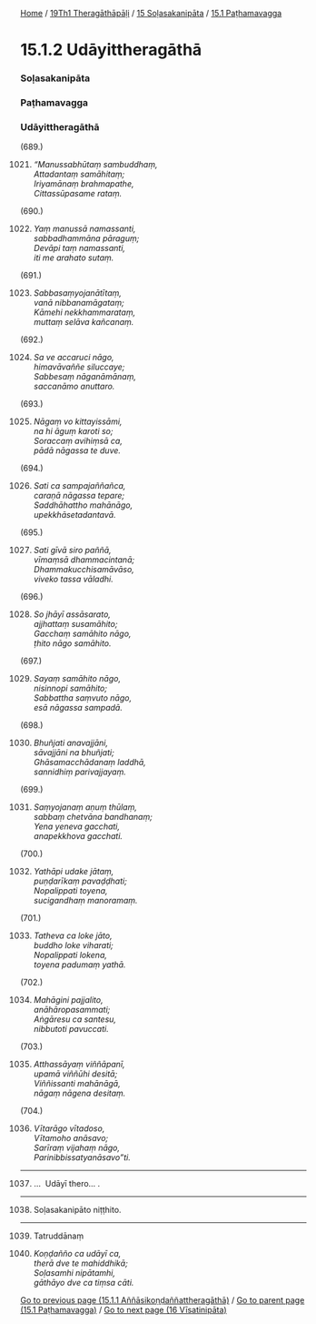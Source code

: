 
[Home](/) / [19Th1 Theragāthāpāḷi](/tipitaka/19Th1.md) / [15 Soḷasakanipāta](/tipitaka/19Th1/15.md) / [15.1 Paṭhamavagga](/tipitaka/19Th1/15/15.1.md)

# 15.1.2 Udāyittheragāthā

### Soḷasakanipāta

### Paṭhamavagga

### Udāyittheragāthā

(689.)

1021. _“Manussabhūtaṃ sambuddhaṃ,_  
_Attadantaṃ samāhitaṃ;_  
_Iriyamānaṃ brahmapathe,_  
_Cittassūpasame rataṃ._  


(690.)

1022. _Yaṃ manussā namassanti,_  
_sabbadhammāna pāraguṃ;_  
_Devāpi taṃ namassanti,_  
_iti me arahato sutaṃ._  


(691.)

1023. _Sabbasaṃyojanātītaṃ,_  
_vanā nibbanamāgataṃ;_  
_Kāmehi nekkhammarataṃ,_  
_muttaṃ selāva kañcanaṃ._  


(692.)

1024. _Sa ve accaruci nāgo,_  
_himavāvaññe siluccaye;_  
_Sabbesaṃ nāganāmānaṃ,_  
_saccanāmo anuttaro._  


(693.)

1025. _Nāgaṃ vo kittayissāmi,_  
_na hi āguṃ karoti so;_  
_Soraccaṃ avihiṃsā ca,_  
_pādā nāgassa te duve._  


(694.)

1026. _Sati ca sampajaññañca,_  
_caraṇā nāgassa tepare;_  
_Saddhāhattho mahānāgo,_  
_upekkhāsetadantavā._  


(695.)

1027. _Sati gīvā siro paññā,_  
_vīmaṃsā dhammacintanā;_  
_Dhammakucchisamāvāso,_  
_viveko tassa vāladhi._  


(696.)

1028. _So jhāyī assāsarato,_  
_ajjhattaṃ susamāhito;_  
_Gacchaṃ samāhito nāgo,_  
_ṭhito nāgo samāhito._  


(697.)

1029. _Sayaṃ samāhito nāgo,_  
_nisinnopi samāhito;_  
_Sabbattha saṃvuto nāgo,_  
_esā nāgassa sampadā._  


(698.)

1030. _Bhuñjati anavajjāni,_  
_sāvajjāni na bhuñjati;_  
_Ghāsamacchādanaṃ laddhā,_  
_sannidhiṃ parivajjayaṃ._  


(699.)

1031. _Saṃyojanaṃ aṇuṃ thūlaṃ,_  
_sabbaṃ chetvāna bandhanaṃ;_  
_Yena yeneva gacchati,_  
_anapekkhova gacchati._  


(700.)

1032. _Yathāpi udake jātaṃ,_  
_puṇḍarīkaṃ pavaḍḍhati;_  
_Nopalippati toyena,_  
_sucigandhaṃ manoramaṃ._  


(701.)

1033. _Tatheva ca loke jāto,_  
_buddho loke viharati;_  
_Nopalippati lokena,_  
_toyena padumaṃ yathā._  


(702.)

1034. _Mahāgini pajjalito,_  
_anāhāropasammati;_  
_Aṅgāresu ca santesu,_  
_nibbutoti pavuccati._  


(703.)

1035. _Atthassāyaṃ viññāpanī,_  
_upamā viññūhi desitā;_  
_Viññissanti mahānāgā,_  
_nāgaṃ nāgena desitaṃ._  


(704.)

1036. _Vītarāgo vītadoso,_  
_Vītamoho anāsavo;_  
_Sarīraṃ vijahaṃ nāgo,_  
_Parinibbissatyanāsavo”ti._  


---

1037. …  Udāyī thero… .



---

1038. Soḷasakanipāto niṭṭhito.



---

1039. Tatruddānaṃ



1040. _Koṇḍañño ca udāyī ca,_  
_therā dve te mahiddhikā;_  
_Soḷasamhi nipātamhi,_  
_gāthāyo dve ca tiṃsa cāti._  


[Go to previous page (15.1.1 Aññāsikoṇḍaññattheragāthā)](/tipitaka/19Th1/15/15.1/15.1.1.md) / [Go to parent page (15.1 Paṭhamavagga)](/tipitaka/19Th1/15/15.1.md) / [Go to next page (16 Vīsatinipāta)](/tipitaka/19Th1/16.md)


